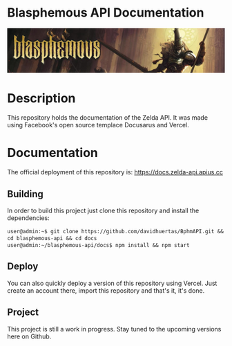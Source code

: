 # Blasphemous API Documentation
![BLASPHEMOUS-BANNER](static/img/blasphemous_banner.jpg)

# Description
This repository holds the documentation of the Zelda API. It was made using Facebook's open source templace Docusarus and Vercel.

# Documentation

The official deployment of this repository is: https://docs.zelda-api.apius.cc

## Building
In order to build this project just clone this repository and install the dependencies:

```console
user@admin:~$ git clone https://github.com/davidhuertas/BphmAPI.git && cd blasphemous-api && cd docs
user@admin:~/blasphemous-api/docs$ npm install && npm start

```

## Deploy

You can also quickly deploy a version of this repository using Vercel. Just create an account there, import this repository and that's it, it's done. 

## Project
This project is still a work in progress. Stay tuned to the upcoming versions here on Github.
